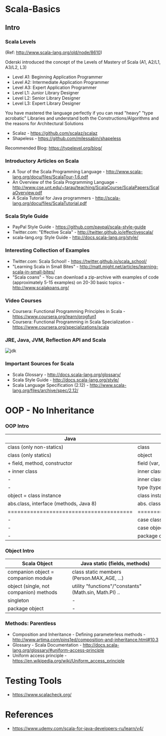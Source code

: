 # Scala-Basics

## Intro

### Scala Levels 
(Ref: http://www.scala-lang.org/old/node/8610)

Oderski introduced the concept of the Levels of Mastery of Scala (A1, A2/L1, A3/L2, L3) 
- Level A1: Beginning Application Programmer
- Level A2: Intermediate Application Programmer
- Level A3: Expert Application Programmer
- Level L1: Junior Library Designer
- Level L2: Senior Library Designer
- Level L3: Expert Library Designer

You have mastered the language perfectly if you can read "heavy" "type acrobatic" Libraries and understand both the Constructions/Algorithms and the reasons for Architectural Solutions
- Scalaz    - https://github.com/scalaz/scalaz
- Shapeless - https://github.com/milessabin/shapeless 

Recommended Blog: https://typelevel.org/blog/

### Introductory Articles on Scala
- A Tour of the Scala Programming Language - http://www.scala-lang.org/docu/files/ScalaTour-1.6.pdf
- An Overview of the Scala Programming Language - http://www.cse.unt.edu/~tarau/teaching/ScalaCourse/ScalaPapers/ScalaOverview.pdf
- A Scala Tutorial for Java programmers - http://scala-lang.org/docu/files/ScalaTutorial.pdf

### Scala Style Guide
- PayPal Style Guide - https://github.com/paypal/scala-style-guide
- Twitter.com: "Effective Scala" - http://twitter.github.io/effectivescala/
- scala-lang.org: Style Guide - http://docs.scala-lang.org/style/

### Interesting Collection of Examples
- Twitter.com: Scala School! - https://twitter.github.io/scala_school/
- "Learning Scala in Small Bites" - http://matt.might.net/articles/learning-scala-in-small-bites/
- "Scala coans" - You can download a zip-archive with examples of code (approximately 5-15 examples) on 20-30 basic topics - http://www.scalakoans.org/

### Video Courses
- Coursera: Functional Programming Principles in Scala - https://www.coursera.org/learn/progfun1
- Coursera: Functional Programming in Scala Specialization - https://www.coursera.org/specializations/scala

### JRE, Java, JVM, Reflection API and Scala

![jdk](
https://lh3.googleusercontent.com/h57LTjY5qb0bywx4TLmZRxo767teqktTzyKWENsZxnrC_J-E1dzRw-fk_q2RQPHxQsY5acbeH5p7Vxopl-sb1jZ2zzSxd5LY-kFJ0Hmc1G3LVd-kEFeOW1GepseQUmUUMWsxLNrHwtNYAmeE-i47yF0n9TOMbrNcYowiqQtwzP32ezcchsLfThZ2TgjfGvzwG7J13SnQdy70A0xykv5juEU7lkNFD-YIVKKJ8AyBziCkNj29WbmP1SeVw9r08S-7Ujr9AHX_V0UK7Q6QycFNgGKghpSsC5iXGYOwJFAtTGO3M2UMdr6I8FvGWfesoDhjCsYXzcp39fdbcgJ07Mo4mTv1dwhbnmiY8OB3qPrtseAaEbHz1I4dbu-w5t0HrejQQKa6TjoJ6wuZG3EdO0jodXB2CDPXj44qqaa1iDzG2PaCoy6jPFSr5xd9ApQPNS21MGakdwJqXnXVg7xCq9NTn7vryp7kyuJvIBmxwncjjcdH_5-zG6-jul40r3Y24EyYVcKMI0BjvpzfbHNcL0HqQiq0_rsUxhwCbBU79E4qhl1MCQnYQaZMpGvWHN63CWTF=w2884-h1458
)

### Important Sources for Scala
- Scala Glossary - http://docs.scala-lang.org/glossary/
- Scala Style Guide - http://docs.scala-lang.org/style/
- Scala Language Specification (2.12) - http://www.scala-lang.org/files/archive/spec/2.12/ 

# OOP - No Inheritance

### OOP Intro
| Java                                  | Scala                                                  |  
|---------------------------------------|--------------------------------------------------------|
| class (only non-statics)              | class                                                  |
| class (only statics)                  | object                                                 |
| + field, method, constructor          | field (var, val), method (def), constructor            | 
|	+ inner class 					              | inner class (type projection)                          |
|	-								                      | inner class (path dependent)                           |
|	- 								                    | type (type)                                            |
| object = class instance				        | class instance                                         |
| abs.class, interface (methods, Java 8)| abs. class, trait (def, var, constructor)              |
|=======================================|========================================================|
|	-								                      | case class  = class  + auto-generated code             |
|	-								                      | case object = object + auto-generated code             |
|	-								                      | package object                                         |

### Object Intro
| Scala Object                          | Java static (fields, methods)                          |  
|---------------------------------------|--------------------------------------------------------|
| companion object = companion module   | class static members    (Person.MAX_AGE, ...)          |
| object (single, not companion) methods| utility "functions"/"constants" (Math.sin, Math.PI) .. |
| singleton                             | -                                                      |
| package object                        | -                                                      |

### Methods: Parentless

- Composition and Inheritance - Defining parameterless methods - http://www.artima.com/pins1ed/composition-and-inheritance.html#10.3
- Glossary - Scala Documentation - http://docs.scala-lang.org/glossary/#uniform-access-principle
- Uniform access principle - https://en.wikipedia.org/wiki/Uniform_access_principle

# Testing Tools
- https://www.scalacheck.org/

# References 
- https://www.udemy.com/scala-for-java-developers-ru/learn/v4/
